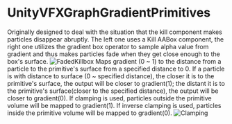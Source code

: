 # UnityVFXGraphGradientPrimitives
 Originally designed to deal with the situation that the kill component makes particles disappear abruptly.
 The left one uses a Kill AABox component, the right one utilizes the gradient box operator to sample alpha value from gradient and thus makes particles fade when they get close enough to the box's surface.
 ![FadedKillbox](https://github.com/brainiac19/UnityVFXGraphGradientPrimitives/Pictures/FadedKillbox.gif)
 Maps gradient (0 ~ 1) to the distance from a particle to the primitive's surface from a specified distance to 0. If a particle is with distance to surface (0 ~ specified distance), the closer it is to the primitive's surface, the output will be closer to gradient(1); the distant it is to the primitive's surface(closer to the specified distance), the output will be closer to gradient(0).
 If clamping is used, particles outside the primitive volume will be mapped to gradient(1).
 If inverse clamping is used, particles inside the primitive volume will be mapped to gradient(0).
  ![Clamping](https://github.com/brainiac19/UnityVFXGraphGradientPrimitives/Pictures/Clamping.png)
  